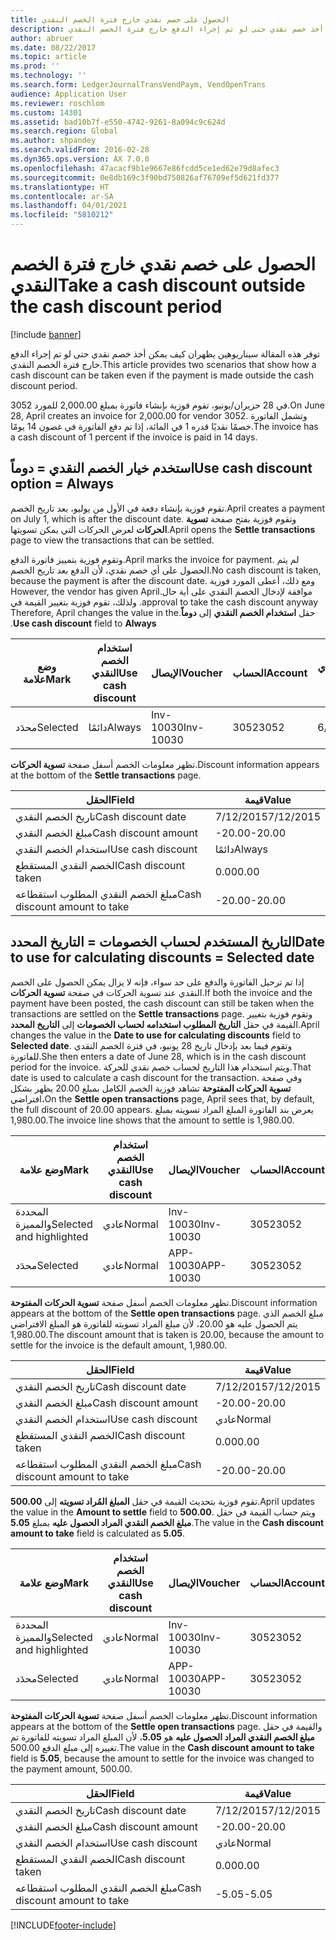 ```yaml
---
title: الحصول على خصم نقدي خارج فترة الخصم النقدي
description: توفر هذه المقالة سيناريوهين يظهران كيف يمكن أخذ خصم نقدي حتى لو تم إجراء الدفع خارج فترة الخصم النقدي.
author: abruer
ms.date: 08/22/2017
ms.topic: article
ms.prod: ''
ms.technology: ''
ms.search.form: LedgerJournalTransVendPaym, VendOpenTrans
audience: Application User
ms.reviewer: roschlom
ms.custom: 14301
ms.assetid: bad10b7f-e550-4742-9261-8a094c9c624d
ms.search.region: Global
ms.author: shpandey
ms.search.validFrom: 2016-02-28
ms.dyn365.ops.version: AX 7.0.0
ms.openlocfilehash: 47acacf9b1e9667e86fcdd5ce1ed62e79d8afec3
ms.sourcegitcommit: 0e8db169c3f90bd750826af76709ef5d621fd377
ms.translationtype: HT
ms.contentlocale: ar-SA
ms.lasthandoff: 04/01/2021
ms.locfileid: "5810212"
---
```

# <a name="take-a-cash-discount-outside-the-cash-discount-period"></a><span data-ttu-id="755c4-103">الحصول على خصم نقدي خارج فترة الخصم النقدي</span><span class="sxs-lookup"><span data-stu-id="755c4-103">Take a cash discount outside the cash discount period</span></span>

[!include [banner](../includes/banner.md)]

<span data-ttu-id="755c4-104">توفر هذه المقالة سيناريوهين يظهران كيف يمكن أخذ خصم نقدي حتى لو تم إجراء الدفع خارج فترة الخصم النقدي.</span><span class="sxs-lookup"><span data-stu-id="755c4-104">This article provides two scenarios that show how a cash discount can be taken even if the payment is made outside the cash discount period.</span></span>

<span data-ttu-id="755c4-105">في 28 حزيران/يونيو، تقوم فوزية بإنشاء فاتورة بمبلغ 2,000.00 للمورد 3052.</span><span class="sxs-lookup"><span data-stu-id="755c4-105">On June 28, April creates an invoice for 2,000.00 for vendor 3052.</span></span> <span data-ttu-id="755c4-106">وتشمل الفاتورة خصمًا نقديًا قدره 1 في المائة، إذا تم دفع الفاتورة في غضون 14 يومًا.‬</span><span class="sxs-lookup"><span data-stu-id="755c4-106">The invoice has a cash discount of 1 percent if the invoice is paid in 14 days.</span></span>

## <a name="use-cash-discount-option--always"></a><span data-ttu-id="755c4-107">استخدم خيار الخصم النقدي = دوماً</span><span class="sxs-lookup"><span data-stu-id="755c4-107">Use cash discount option = Always</span></span>
<span data-ttu-id="755c4-108">تقوم فوزية بإنشاء دفعة في الأول من يوليو، بعد تاريخ الخصم.</span><span class="sxs-lookup"><span data-stu-id="755c4-108">April creates a payment on July 1, which is after the discount date.</span></span> <span data-ttu-id="755c4-109">وتقوم فوزية بفتح صفحة **تسوية الحركات** لعرض الحركات التي يمكن تسويتها.</span><span class="sxs-lookup"><span data-stu-id="755c4-109">April opens the **Settle transactions** page to view the transactions that can be settled.</span></span> 

<span data-ttu-id="755c4-110">وتقوم فوزية بتمييز فاتورة الدفع.</span><span class="sxs-lookup"><span data-stu-id="755c4-110">April marks the invoice for payment.</span></span> <span data-ttu-id="755c4-111">لم يتم الحصول على أي خصم نقدي، لأن الدفع بعد تاريخ الخصم.</span><span class="sxs-lookup"><span data-stu-id="755c4-111">No cash discount is taken, because the payment is after the discount date.</span></span> <span data-ttu-id="755c4-112">‏‫ومع ذلك، أعطى المورد فوزية موافقة لإدخال الخصم النقدي على أية حال.</span><span class="sxs-lookup"><span data-stu-id="755c4-112">However, the vendor has given April approval to take the cash discount anyway.</span></span> <span data-ttu-id="755c4-113">ولذلك، تقوم فوزية بتغيير القيمة في حقل **استخدام الخصم النقدي** إلى **دوماً**.</span><span class="sxs-lookup"><span data-stu-id="755c4-113">Therefore, April changes the value in the **Use cash discount** field to **Always**.</span></span>

| <span data-ttu-id="755c4-114">وضع علامة</span><span class="sxs-lookup"><span data-stu-id="755c4-114">Mark</span></span>     | <span data-ttu-id="755c4-115">استخدام الخصم النقدي</span><span class="sxs-lookup"><span data-stu-id="755c4-115">Use cash discount</span></span> | <span data-ttu-id="755c4-116">الإيصال</span><span class="sxs-lookup"><span data-stu-id="755c4-116">Voucher</span></span>   | <span data-ttu-id="755c4-117">الحساب</span><span class="sxs-lookup"><span data-stu-id="755c4-117">Account</span></span> | <span data-ttu-id="755c4-118">تاريخ الخصم النقدي</span><span class="sxs-lookup"><span data-stu-id="755c4-118">Cash discount date</span></span> | <span data-ttu-id="755c4-119">تاريخ الاستحقاق</span><span class="sxs-lookup"><span data-stu-id="755c4-119">Due date</span></span>  | <span data-ttu-id="755c4-120">الفاتورة</span><span class="sxs-lookup"><span data-stu-id="755c4-120">Invoice</span></span> | <span data-ttu-id="755c4-121">المبلغ بعملة الحركة</span><span class="sxs-lookup"><span data-stu-id="755c4-121">Amount in transaction currency</span></span> | <span data-ttu-id="755c4-122">عملة</span><span class="sxs-lookup"><span data-stu-id="755c4-122">Currency</span></span> | <span data-ttu-id="755c4-123">المبلغ المراد تسويته</span><span class="sxs-lookup"><span data-stu-id="755c4-123">Amount to settle</span></span> |
|----------|-------------------|-----------|---------|--------------------|-----------|---------|--------------------------------|----------|------------------|
| <span data-ttu-id="755c4-124">محدَد</span><span class="sxs-lookup"><span data-stu-id="755c4-124">Selected</span></span> | <span data-ttu-id="755c4-125">دائمًا</span><span class="sxs-lookup"><span data-stu-id="755c4-125">Always</span></span>            | <span data-ttu-id="755c4-126">Inv-10030</span><span class="sxs-lookup"><span data-stu-id="755c4-126">Inv-10030</span></span> | <span data-ttu-id="755c4-127">3052</span><span class="sxs-lookup"><span data-stu-id="755c4-127">3052</span></span>    | <span data-ttu-id="755c4-128">6/28/2015</span><span class="sxs-lookup"><span data-stu-id="755c4-128">6/28/2015</span></span>          | <span data-ttu-id="755c4-129">7/12/2015</span><span class="sxs-lookup"><span data-stu-id="755c4-129">7/12/2015</span></span> | <span data-ttu-id="755c4-130">10030</span><span class="sxs-lookup"><span data-stu-id="755c4-130">10030</span></span>   | <span data-ttu-id="755c4-131">-2,000.00</span><span class="sxs-lookup"><span data-stu-id="755c4-131">-2,000.00</span></span>                      | <span data-ttu-id="755c4-132">دولار أمريكي</span><span class="sxs-lookup"><span data-stu-id="755c4-132">USD</span></span>      | <span data-ttu-id="755c4-133">-1,980.00</span><span class="sxs-lookup"><span data-stu-id="755c4-133">-1,980.00</span></span>        |

<span data-ttu-id="755c4-134">تظهر معلومات الخصم أسفل صفحة **تسوية الحركات**.</span><span class="sxs-lookup"><span data-stu-id="755c4-134">Discount information appears at the bottom of the **Settle transactions** page.</span></span>

| <span data-ttu-id="755c4-135">الحقل</span><span class="sxs-lookup"><span data-stu-id="755c4-135">Field</span></span>                        | <span data-ttu-id="755c4-136">قيمة</span><span class="sxs-lookup"><span data-stu-id="755c4-136">Value</span></span>     |
|------------------------------|-----------|
| <span data-ttu-id="755c4-137">تاريخ الخصم النقدي</span><span class="sxs-lookup"><span data-stu-id="755c4-137">Cash discount date</span></span>           | <span data-ttu-id="755c4-138">7/12/2015</span><span class="sxs-lookup"><span data-stu-id="755c4-138">7/12/2015</span></span> |
| <span data-ttu-id="755c4-139">مبلغ الخصم النقدي</span><span class="sxs-lookup"><span data-stu-id="755c4-139">Cash discount amount</span></span>         | <span data-ttu-id="755c4-140">-20.00</span><span class="sxs-lookup"><span data-stu-id="755c4-140">-20.00</span></span>    |
| <span data-ttu-id="755c4-141">استخدام الخصم النقدي</span><span class="sxs-lookup"><span data-stu-id="755c4-141">Use cash discount</span></span>            | <span data-ttu-id="755c4-142">دائمًا</span><span class="sxs-lookup"><span data-stu-id="755c4-142">Always</span></span>    |
| <span data-ttu-id="755c4-143">الخصم النقدي المستقطع</span><span class="sxs-lookup"><span data-stu-id="755c4-143">Cash discount taken</span></span>          | <span data-ttu-id="755c4-144">0.00</span><span class="sxs-lookup"><span data-stu-id="755c4-144">0.00</span></span>      |
| <span data-ttu-id="755c4-145">مبلغ الخصم النقدي المطلوب استقطاعه</span><span class="sxs-lookup"><span data-stu-id="755c4-145">Cash discount amount to take</span></span> | <span data-ttu-id="755c4-146">-20.00</span><span class="sxs-lookup"><span data-stu-id="755c4-146">-20.00</span></span>    |

## <a name="date-to-use-for-calculating-discounts--selected-date"></a><span data-ttu-id="755c4-147">التاريخ المستخدم لحساب الخصومات = التاريخ المحدد</span><span class="sxs-lookup"><span data-stu-id="755c4-147">Date to use for calculating discounts = Selected date</span></span>
<span data-ttu-id="755c4-148">إذا تم ترحيل الفاتورة والدفع على حد سواء، فإنه لا يزال يمكن الحصول على الخصم النقدي عند تسوية الحركات في صفحة **تسوية الحركات**.</span><span class="sxs-lookup"><span data-stu-id="755c4-148">If both the invoice and the payment have been posted, the cash discount can still be taken when the transactions are settled on the **Settle transactions** page.</span></span> <span data-ttu-id="755c4-149">وتقوم فوزية بتغيير القيمة في حقل **التاريخ المطلوب استخدامه لحساب الخصومات** إلى **التاريخ المحدد**.</span><span class="sxs-lookup"><span data-stu-id="755c4-149">April changes the value in the **Date to use for calculating discounts** field to **Selected date**.</span></span> <span data-ttu-id="755c4-150">وتقوم فيما بعد بإدخال تاريخ 28 يونيو، في فترة الخصم النقدي للفاتورة.</span><span class="sxs-lookup"><span data-stu-id="755c4-150">She then enters a date of June 28, which is in the cash discount period for the invoice.</span></span> <span data-ttu-id="755c4-151">ويتم استخدام هذا التاريخ لحساب خصم نقدي للحركة.</span><span class="sxs-lookup"><span data-stu-id="755c4-151">That date is used to calculate a cash discount for the transaction.</span></span> <span data-ttu-id="755c4-152">وفي صفحة **تسوية الحركات المفتوحة** تشاهد فوزية الخصم الكامل بمبلغ 20.00  يظهر بشكل افتراضي،</span><span class="sxs-lookup"><span data-stu-id="755c4-152">On the **Settle open transactions** page, April sees that, by default, the full discount of 20.00 appears.</span></span> <span data-ttu-id="755c4-153">يعرض بند الفاتورة المبلغ المراد تسويته بمبلغ 1,980.00.</span><span class="sxs-lookup"><span data-stu-id="755c4-153">The invoice line shows that the amount to settle is 1,980.00.</span></span>

| <span data-ttu-id="755c4-154">وضع علامة</span><span class="sxs-lookup"><span data-stu-id="755c4-154">Mark</span></span>                     | <span data-ttu-id="755c4-155">استخدام الخصم النقدي</span><span class="sxs-lookup"><span data-stu-id="755c4-155">Use cash discount</span></span> | <span data-ttu-id="755c4-156">الإيصال</span><span class="sxs-lookup"><span data-stu-id="755c4-156">Voucher</span></span>   | <span data-ttu-id="755c4-157">الحساب</span><span class="sxs-lookup"><span data-stu-id="755c4-157">Account</span></span> | <span data-ttu-id="755c4-158">تاريخ الخصم النقدي</span><span class="sxs-lookup"><span data-stu-id="755c4-158">Cash discount date</span></span> | <span data-ttu-id="755c4-159">تاريخ الاستحقاق</span><span class="sxs-lookup"><span data-stu-id="755c4-159">Due date</span></span>  | <span data-ttu-id="755c4-160">الفاتورة</span><span class="sxs-lookup"><span data-stu-id="755c4-160">Invoice</span></span> | <span data-ttu-id="755c4-161">المبلغ بعملة الحركة</span><span class="sxs-lookup"><span data-stu-id="755c4-161">Amount in transaction currency</span></span> | <span data-ttu-id="755c4-162">عملة</span><span class="sxs-lookup"><span data-stu-id="755c4-162">Currency</span></span> | <span data-ttu-id="755c4-163">المبلغ المراد تسويته</span><span class="sxs-lookup"><span data-stu-id="755c4-163">Amount to settle</span></span> |
|--------------------------|-------------------|-----------|---------|--------------------|-----------|---------|--------------------------------|----------|------------------|
| <span data-ttu-id="755c4-164">المحددة والمميزة</span><span class="sxs-lookup"><span data-stu-id="755c4-164">Selected and highlighted</span></span> | <span data-ttu-id="755c4-165">عادي</span><span class="sxs-lookup"><span data-stu-id="755c4-165">Normal</span></span>            | <span data-ttu-id="755c4-166">Inv-10030</span><span class="sxs-lookup"><span data-stu-id="755c4-166">Inv-10030</span></span> | <span data-ttu-id="755c4-167">3052</span><span class="sxs-lookup"><span data-stu-id="755c4-167">3052</span></span>    | <span data-ttu-id="755c4-168">6/28/2015</span><span class="sxs-lookup"><span data-stu-id="755c4-168">6/28/2015</span></span>          | <span data-ttu-id="755c4-169">7/12/2015</span><span class="sxs-lookup"><span data-stu-id="755c4-169">7/12/2015</span></span> | <span data-ttu-id="755c4-170">10030</span><span class="sxs-lookup"><span data-stu-id="755c4-170">10030</span></span>   | <span data-ttu-id="755c4-171">-2,000.00</span><span class="sxs-lookup"><span data-stu-id="755c4-171">-2,000.00</span></span>                      | <span data-ttu-id="755c4-172">دولار أمريكي</span><span class="sxs-lookup"><span data-stu-id="755c4-172">USD</span></span>      | <span data-ttu-id="755c4-173">-1,980.00</span><span class="sxs-lookup"><span data-stu-id="755c4-173">-1,980.00</span></span>        |
| <span data-ttu-id="755c4-174">محدَد</span><span class="sxs-lookup"><span data-stu-id="755c4-174">Selected</span></span>                 | <span data-ttu-id="755c4-175">عادي</span><span class="sxs-lookup"><span data-stu-id="755c4-175">Normal</span></span>            | <span data-ttu-id="755c4-176">APP-10030</span><span class="sxs-lookup"><span data-stu-id="755c4-176">APP-10030</span></span> | <span data-ttu-id="755c4-177">3052</span><span class="sxs-lookup"><span data-stu-id="755c4-177">3052</span></span>    | <span data-ttu-id="755c4-178">7/15/2015</span><span class="sxs-lookup"><span data-stu-id="755c4-178">7/15/2015</span></span>          | <span data-ttu-id="755c4-179">7/15/2015</span><span class="sxs-lookup"><span data-stu-id="755c4-179">7/15/2015</span></span> |         | <span data-ttu-id="755c4-180">500.00</span><span class="sxs-lookup"><span data-stu-id="755c4-180">500.00</span></span>                         | <span data-ttu-id="755c4-181">دولار أمريكي</span><span class="sxs-lookup"><span data-stu-id="755c4-181">USD</span></span>      | <span data-ttu-id="755c4-182">500.00</span><span class="sxs-lookup"><span data-stu-id="755c4-182">500.00</span></span>           |

<span data-ttu-id="755c4-183">تظهر معلومات الخصم أسفل صفحة **تسوية الحركات المفتوحة**.</span><span class="sxs-lookup"><span data-stu-id="755c4-183">Discount information appears at the bottom of the **Settle open transactions** page.</span></span> <span data-ttu-id="755c4-184">مبلغ الخصم الذي يتم الحصول عليه هو 20.00، لأن مبلغ المراد تسويته للفاتورة هو المبلغ الافتراضي 1,980.00.</span><span class="sxs-lookup"><span data-stu-id="755c4-184">The discount amount that is taken is 20.00, because the amount to settle for the invoice is the default amount, 1,980.00.</span></span>

| <span data-ttu-id="755c4-185">الحقل</span><span class="sxs-lookup"><span data-stu-id="755c4-185">Field</span></span>                        | <span data-ttu-id="755c4-186">قيمة</span><span class="sxs-lookup"><span data-stu-id="755c4-186">Value</span></span>     |
|------------------------------|-----------|
| <span data-ttu-id="755c4-187">تاريخ الخصم النقدي</span><span class="sxs-lookup"><span data-stu-id="755c4-187">Cash discount date</span></span>           | <span data-ttu-id="755c4-188">7/12/2015</span><span class="sxs-lookup"><span data-stu-id="755c4-188">7/12/2015</span></span> |
| <span data-ttu-id="755c4-189">مبلغ الخصم النقدي</span><span class="sxs-lookup"><span data-stu-id="755c4-189">Cash discount amount</span></span>         | <span data-ttu-id="755c4-190">-20.00</span><span class="sxs-lookup"><span data-stu-id="755c4-190">-20.00</span></span>    |
| <span data-ttu-id="755c4-191">استخدام الخصم النقدي</span><span class="sxs-lookup"><span data-stu-id="755c4-191">Use cash discount</span></span>            | <span data-ttu-id="755c4-192">عادي</span><span class="sxs-lookup"><span data-stu-id="755c4-192">Normal</span></span>    |
| <span data-ttu-id="755c4-193">الخصم النقدي المستقطع</span><span class="sxs-lookup"><span data-stu-id="755c4-193">Cash discount taken</span></span>          | <span data-ttu-id="755c4-194">0.00</span><span class="sxs-lookup"><span data-stu-id="755c4-194">0.00</span></span>      |
| <span data-ttu-id="755c4-195">مبلغ الخصم النقدي المطلوب استقطاعه</span><span class="sxs-lookup"><span data-stu-id="755c4-195">Cash discount amount to take</span></span> | <span data-ttu-id="755c4-196">-20.00</span><span class="sxs-lookup"><span data-stu-id="755c4-196">-20.00</span></span>    |

<span data-ttu-id="755c4-197">تقوم فوزية بتحديث القيمة في حقل **المبلغ المُراد تسويته** إلى **500.00**.</span><span class="sxs-lookup"><span data-stu-id="755c4-197">April updates the value in the **Amount to settle** field to **500.00**.</span></span> <span data-ttu-id="755c4-198">ويتم حساب القيمة في حقل **مبلغ الخصم النقدي المراد الحصول عليه** بمبلغ **5.05**.</span><span class="sxs-lookup"><span data-stu-id="755c4-198">The value in the **Cash discount amount to take** field is calculated as **5.05**.</span></span>

| <span data-ttu-id="755c4-199">وضع علامة</span><span class="sxs-lookup"><span data-stu-id="755c4-199">Mark</span></span>                     | <span data-ttu-id="755c4-200">استخدام الخصم النقدي</span><span class="sxs-lookup"><span data-stu-id="755c4-200">Use cash discount</span></span> | <span data-ttu-id="755c4-201">الإيصال</span><span class="sxs-lookup"><span data-stu-id="755c4-201">Voucher</span></span>   | <span data-ttu-id="755c4-202">الحساب</span><span class="sxs-lookup"><span data-stu-id="755c4-202">Account</span></span> | <span data-ttu-id="755c4-203">التاريخ</span><span class="sxs-lookup"><span data-stu-id="755c4-203">Date</span></span>      | <span data-ttu-id="755c4-204">تاريخ الاستحقاق</span><span class="sxs-lookup"><span data-stu-id="755c4-204">Due date</span></span>  | <span data-ttu-id="755c4-205">الفاتورة</span><span class="sxs-lookup"><span data-stu-id="755c4-205">Invoice</span></span> | <span data-ttu-id="755c4-206">المبلغ بعملة الحركة</span><span class="sxs-lookup"><span data-stu-id="755c4-206">Amount in transaction currency</span></span> | <span data-ttu-id="755c4-207">عملة</span><span class="sxs-lookup"><span data-stu-id="755c4-207">Currency</span></span> | <span data-ttu-id="755c4-208">المبلغ المراد تسويته</span><span class="sxs-lookup"><span data-stu-id="755c4-208">Amount to settle</span></span> |
|--------------------------|-------------------|-----------|---------|-----------|-----------|---------|--------------------------------|----------|------------------|
| <span data-ttu-id="755c4-209">المحددة والمميزة</span><span class="sxs-lookup"><span data-stu-id="755c4-209">Selected and highlighted</span></span> | <span data-ttu-id="755c4-210">عادي</span><span class="sxs-lookup"><span data-stu-id="755c4-210">Normal</span></span>            | <span data-ttu-id="755c4-211">Inv-10030</span><span class="sxs-lookup"><span data-stu-id="755c4-211">Inv-10030</span></span> | <span data-ttu-id="755c4-212">3052</span><span class="sxs-lookup"><span data-stu-id="755c4-212">3052</span></span>    | <span data-ttu-id="755c4-213">6/28/2015</span><span class="sxs-lookup"><span data-stu-id="755c4-213">6/28/2015</span></span> | <span data-ttu-id="755c4-214">7/12/2015</span><span class="sxs-lookup"><span data-stu-id="755c4-214">7/12/2015</span></span> | <span data-ttu-id="755c4-215">10030</span><span class="sxs-lookup"><span data-stu-id="755c4-215">10030</span></span>   | <span data-ttu-id="755c4-216">2,000.00</span><span class="sxs-lookup"><span data-stu-id="755c4-216">2,000.00</span></span>                       | <span data-ttu-id="755c4-217">دولار أمريكي</span><span class="sxs-lookup"><span data-stu-id="755c4-217">USD</span></span>      | <span data-ttu-id="755c4-218">-500.00</span><span class="sxs-lookup"><span data-stu-id="755c4-218">-500.00</span></span>          |
| <span data-ttu-id="755c4-219">محدَد</span><span class="sxs-lookup"><span data-stu-id="755c4-219">Selected</span></span>                 | <span data-ttu-id="755c4-220">عادي</span><span class="sxs-lookup"><span data-stu-id="755c4-220">Normal</span></span>            | <span data-ttu-id="755c4-221">APP-10030</span><span class="sxs-lookup"><span data-stu-id="755c4-221">APP-10030</span></span> | <span data-ttu-id="755c4-222">3052</span><span class="sxs-lookup"><span data-stu-id="755c4-222">3052</span></span>    | <span data-ttu-id="755c4-223">7/15/2015</span><span class="sxs-lookup"><span data-stu-id="755c4-223">7/15/2015</span></span> | <span data-ttu-id="755c4-224">7/15/2015</span><span class="sxs-lookup"><span data-stu-id="755c4-224">7/15/2015</span></span> |         | <span data-ttu-id="755c4-225">500.00</span><span class="sxs-lookup"><span data-stu-id="755c4-225">500.00</span></span>                         | <span data-ttu-id="755c4-226">دولار أمريكي</span><span class="sxs-lookup"><span data-stu-id="755c4-226">USD</span></span>      | <span data-ttu-id="755c4-227">500.00</span><span class="sxs-lookup"><span data-stu-id="755c4-227">500.00</span></span>           |

<span data-ttu-id="755c4-228">تظهر معلومات الخصم أسفل صفحة **تسوية الحركات المفتوحة**.</span><span class="sxs-lookup"><span data-stu-id="755c4-228">Discount information appears at the bottom of the **Settle open transactions** page.</span></span> <span data-ttu-id="755c4-229">والقيمة في حقل **مبلغ الخصم النقدي المراد الحصول عليه** هو **5.05**، لأن المبلغ المراد تسويته للفاتورة تم تغييره إلى مبلغ الدفع 500.00.</span><span class="sxs-lookup"><span data-stu-id="755c4-229">The value in the **Cash discount amount to take** field is **5.05**, because the amount to settle for the invoice was changed to the payment amount, 500.00.</span></span>

| <span data-ttu-id="755c4-230">الحقل</span><span class="sxs-lookup"><span data-stu-id="755c4-230">Field</span></span>                        | <span data-ttu-id="755c4-231">قيمة</span><span class="sxs-lookup"><span data-stu-id="755c4-231">Value</span></span>     |
|------------------------------|-----------|
| <span data-ttu-id="755c4-232">تاريخ الخصم النقدي</span><span class="sxs-lookup"><span data-stu-id="755c4-232">Cash discount date</span></span>           | <span data-ttu-id="755c4-233">7/12/2015</span><span class="sxs-lookup"><span data-stu-id="755c4-233">7/12/2015</span></span> |
| <span data-ttu-id="755c4-234">مبلغ الخصم النقدي</span><span class="sxs-lookup"><span data-stu-id="755c4-234">Cash discount amount</span></span>         | <span data-ttu-id="755c4-235">-20.00</span><span class="sxs-lookup"><span data-stu-id="755c4-235">-20.00</span></span>    |
| <span data-ttu-id="755c4-236">استخدام الخصم النقدي</span><span class="sxs-lookup"><span data-stu-id="755c4-236">Use cash discount</span></span>            | <span data-ttu-id="755c4-237">عادي</span><span class="sxs-lookup"><span data-stu-id="755c4-237">Normal</span></span>    |
| <span data-ttu-id="755c4-238">الخصم النقدي المستقطع</span><span class="sxs-lookup"><span data-stu-id="755c4-238">Cash discount taken</span></span>          | <span data-ttu-id="755c4-239">0.00</span><span class="sxs-lookup"><span data-stu-id="755c4-239">0.00</span></span>      |
| <span data-ttu-id="755c4-240">مبلغ الخصم النقدي المطلوب استقطاعه</span><span class="sxs-lookup"><span data-stu-id="755c4-240">Cash discount amount to take</span></span> | <span data-ttu-id="755c4-241">-5.05</span><span class="sxs-lookup"><span data-stu-id="755c4-241">-5.05</span></span>     |







[!INCLUDE[footer-include](../../includes/footer-banner.md)]